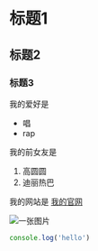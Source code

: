 # 标题1
## 标题2 
### 标题3

我的爱好是

* 唱
* rap


我的前女友是

1. 高圆圆
2. 迪丽热巴

我的网站是 [我的官网](https://xiaoshigu.com)


![一张图片](1.png)


```javascript
console.log('hello')
```